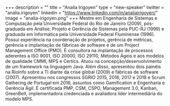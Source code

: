 +++
description = ""
title = "Analia Irigoyen"
type = "new-speaker"
twitter = "analia.irigoyen"
linkedin = "https://www.linkedin.com/in/analiairigoyen/"
image = "analia-irigoyen.png"
+++
Mestre em Engenharia de Sistemas e Computação pela Universidade Federal do Rio de Janeiro (2009), pós-graduada em Análise, Projeto e Gerência de Sistemas pela PUC-RJ (1999) e graduada em Informática pela Universidade Federal Fluminense (1996). Possui experiência na coordenação de projetos, gerência de métricas, gerência e implantação de fábricas de software e de um Project Management Office (PMO). É consultora na implantação de processos aderentes a ISO 9001, ISO 20000, ISO 29110, Métodos Ágeis e aos modelos de qualidade CMMI, MPS e Certics. Atuou na concepção/desenvolvimento de um framework na linguagem Java. Além disso, apresentou dois painéis na RioInfo sobre a TI diante da crise global (2009) e fábricas de software (2007). Apresentou nos congressos SGRIO 2015, 2016, 2017 e 2018 e Scrum Gathering de Portugal em 2016, assuntos como Gamification e Engenharia e Gerência Ágil. É certificada PMP, CSM, CSPO, Management 3.0, Kanban, GreenBelt, implementadora credenciada e avaliadora líder intermediária do modelo MPS.